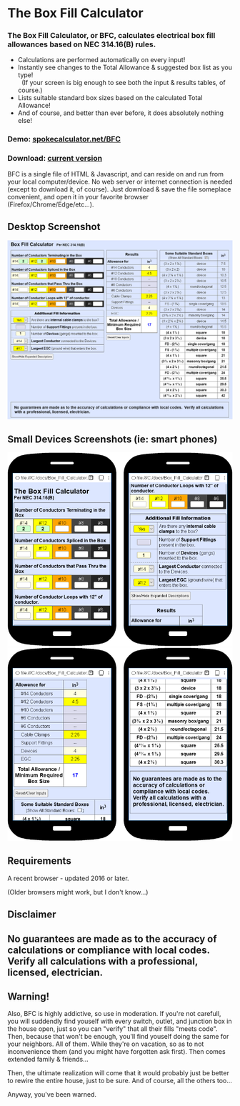 ﻿
# The Box Fill Calculator

### The Box Fill Calculator, or BFC, calculates electrical box fill allowances based on NEC 314.16(B) rules.

* Calculations are performed automatically on every input!
* Instantly see changes to the Total Allowance & suggested box list as you type!<br>
 &nbsp; (If your screen is big enough to see both the input & results tables, of course.)
* Lists suitable standard box sizes based on the calculated Total Allowance!
* And of course, and better than ever before, it does absolutely nothing else!

### Demo: [spokecalculator.net/BFC](http://spokecalculator.net/other/bfc)

### Download: [current version](https://raw.githubusercontent.com/Self-Evident/Box_Fill_Calculator/master/Box_Fill_Calculator.html)

BFC is a single file of HTML & Javascript, and can reside on and run from your local computer/device. No web server or internet connection is needed (except to download it, of course).  Just download & save the file someplace convenient, and open it in your favorite browser (Firefox/Chrome/Edge/etc...).

## Desktop Screenshot
![Desktop Screenshot](readme_images/BFC_screen_shot.desktop.png)

## Small Devices Screenshots (ie: smart phones)
![Small Devices Screenshot](readme_images/BFC_screen_shot.small.1-2.png)
![Small Devices Screenshot](readme_images/BFC_screen_shot.small.3-4.png)


## Requirements
A recent browser - updated 2016 or later.

(Older browsers might work, but I don't know...)

## Disclaimer
## No guarantees are made as to the accuracy of calculations or compliance with local codes.  Verify all calculations with a professional, licensed, electrician. 

## Warning!

Also, BFC is highly addictive, so use in moderation. If you're not carefull, you will suddendly find youself with every switch, outlet, and junction box in the house open, just so you can "verify" that all their fills "meets code".  Then, because that won't be enough, you'll find youself doing the same for your neighbors.  All of them.  While they're on vacation, so as to not inconvenience them (and you might have forgotten ask first).  Then comes extended family & friends...

Then, the ultimate realization will come that it would probably just be better to rewire the entire house, just to be sure.  And of course, all the others too...

Anyway, you've been warned.
